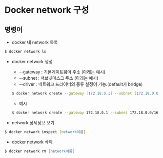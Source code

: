 # Docker network 구성




## 명령어

* docker 내 network 목록

```zsh
$ docker network ls
```

* docker network 생성
    - --gateway : 기본게이트웨이 주소 (아래는 예시)
    - --subnet : 서브넷마스크 주소 (아래는 예시)
    - --driver : 네트워크 드라이버의 종류 설정이 가능.(default가 bridge)

    ```zsh
    $ docker network create --gateway [172.18.0.1] --subnet [172.18.0.0/16] [network이름]
    ```

    - 예시
    ```zsh
    $ docker network create --gateway 172.18.0.1 --subnet 172.18.0.0/16 marizoo
    ```

    

* network 상세정보 보기

```zsh
$ docker network inspect [network이름]
```


* docker network 삭제

```zsh
$ docker network rm [network이름]
```



